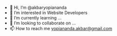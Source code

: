 - 👋 Hi, I’m @akbaryopiananda
- 👀 I’m interested in Website Developers
- 🌱 I’m currently learning ...
- 💞️ I’m looking to collaborate on ...
- 📫 How to reach me yopiananda.akbar@gmail.com

<!---
akbaryopiananda/akbaryopiananda is a ✨ special ✨ repository because its `README.md` (this file) appears on your GitHub profile.
You can click the Preview link to take a look at your changes.
--->
